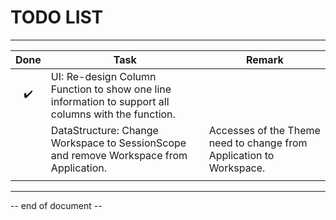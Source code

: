 # TODO LIST

----

|        Done        | Task                                                         | Remark                                                       |
| :----------------: | ------------------------------------------------------------ | ------------------------------------------------------------ |
| :heavy_check_mark: | UI: Re-design Column Function to show one line information to support all columns with the function. |                                                              |
|                    | DataStructure: Change Workspace to SessionScope and remove Workspace from Application. | Accesses of the Theme need to change from Application to Workspace. |
|                    |                                                              |                                                              |



----

-- end of document --